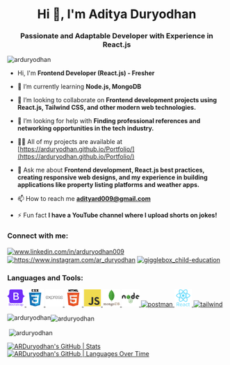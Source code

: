 <h1 align="center">Hi 👋, I'm Aditya Duryodhan</h1>
<h3 align="center">Passionate and Adaptable Developer with Experience in React.js</h3>

<p align="left"> <img src="https://komarev.com/ghpvc/?username=arduryodhan&label=Profile%20views&color=0e75b6&style=flat" alt="arduryodhan" /> </p>


- Hi, I'm **Frontend Developer (React.js) - Fresher**

- 🌱 I’m currently learning **Node.js, MongoDB**

- 👯 I’m looking to collaborate on **Frontend development projects using React.js, Tailwind CSS, and other modern web technologies.**

- 🤝 I’m looking for help with **Finding professional references and networking opportunities in the tech industry.**

- 👨‍💻 All of my projects are available at [https://arduryodhan.github.io/Portfolio/](https://arduryodhan.github.io/Portfolio/)

- 💬 Ask me about **Frontend development, React.js best practices, creating responsive web designs, and my experience in building applications like property listing platforms and weather apps.**

- 📫 How to reach me **adityard009@gmail.com**

- ⚡ Fun fact **I have a YouTube channel where I upload shorts on jokes!**

<h3 align="left">Connect with me:</h3>
<p align="left">
<a href="https://linkedin.com/in/www.linkedin.com/in/arduryodhan009" target="blank"><img align="center" src="https://raw.githubusercontent.com/rahuldkjain/github-profile-readme-generator/master/src/images/icons/Social/linked-in-alt.svg" alt="www.linkedin.com/in/arduryodhan009" height="30" width="40" /></a>
<a href="https://instagram.com/https://www.instagram.com/ar_duryodhan" target="blank"><img align="center" src="https://raw.githubusercontent.com/rahuldkjain/github-profile-readme-generator/master/src/images/icons/Social/instagram.svg" alt="https://www.instagram.com/ar_duryodhan" height="30" width="40" /></a>
<a href="https://www.youtube.com/channel/UCVwDD37Vjt-8AG5kUuMIVVA" target="blank"><img align="center" src="https://raw.githubusercontent.com/rahuldkjain/github-profile-readme-generator/master/src/images/icons/Social/youtube.svg" alt="gigglebox_child-education" height="30" width="40" /></a>
</p>

<h3 align="left">Languages and Tools:</h3>
<p align="left"> <a href="https://getbootstrap.com" target="_blank" rel="noreferrer"> <img src="https://raw.githubusercontent.com/devicons/devicon/master/icons/bootstrap/bootstrap-plain-wordmark.svg" alt="bootstrap" width="40" height="40"/> </a> <a href="https://www.w3schools.com/css/" target="_blank" rel="noreferrer"> <img src="https://raw.githubusercontent.com/devicons/devicon/master/icons/css3/css3-original-wordmark.svg" alt="css3" width="40" height="40"/> </a> <a href="https://expressjs.com" target="_blank" rel="noreferrer"> <img src="https://raw.githubusercontent.com/devicons/devicon/master/icons/express/express-original-wordmark.svg" alt="express" width="40" height="40"/> </a> <a href="https://www.w3.org/html/" target="_blank" rel="noreferrer"> <img src="https://raw.githubusercontent.com/devicons/devicon/master/icons/html5/html5-original-wordmark.svg" alt="html5" width="40" height="40"/> </a> <a href="https://developer.mozilla.org/en-US/docs/Web/JavaScript" target="_blank" rel="noreferrer"> <img src="https://raw.githubusercontent.com/devicons/devicon/master/icons/javascript/javascript-original.svg" alt="javascript" width="40" height="40"/> </a> <a href="https://www.mongodb.com/" target="_blank" rel="noreferrer"> <img src="https://raw.githubusercontent.com/devicons/devicon/master/icons/mongodb/mongodb-original-wordmark.svg" alt="mongodb" width="40" height="40"/> </a> <a href="https://nodejs.org" target="_blank" rel="noreferrer"> <img src="https://raw.githubusercontent.com/devicons/devicon/master/icons/nodejs/nodejs-original-wordmark.svg" alt="nodejs" width="40" height="40"/> </a> <a href="https://postman.com" target="_blank" rel="noreferrer"> <img src="https://www.vectorlogo.zone/logos/getpostman/getpostman-icon.svg" alt="postman" width="40" height="40"/> </a> <a href="https://reactjs.org/" target="_blank" rel="noreferrer"> <img src="https://raw.githubusercontent.com/devicons/devicon/master/icons/react/react-original-wordmark.svg" alt="react" width="40" height="40"/> </a> <a href="https://tailwindcss.com/" target="_blank" rel="noreferrer"> <img src="https://www.vectorlogo.zone/logos/tailwindcss/tailwindcss-icon.svg" alt="tailwind" width="40" height="40"/> </a> </p>


<div>
  <p><img align="left" src="https://github-readme-stats.vercel.app/api/top-langs?username=arduryodhan&show_icons=true&locale=en&layout=compact" alt="arduryodhan" /></p>
  <p><img align="center" src="https://github-readme-streak-stats.herokuapp.com/?user=arduryodhan&" alt="arduryodhan" /></p>
</div>

  <p>&nbsp;<img align="center" src="https://github-readme-stats.vercel.app/api?username=arduryodhan&show_icons=true&locale=en" alt="arduryodhan" /></p>



 [![ARDuryodhan's GitHub | Stats](https://stats.quira.sh/ARDuryodhan/github?theme=dark)](https://quira.sh?utm_source=widgets&utm_campaign=ARDuryodhan)
[![ARDuryodhan's GitHub | Languages Over Time](https://stats.quira.sh/ARDuryodhan/languages-over-time?theme=dark)](https://quira.sh?utm_source=widgets&utm_campaign=ARDuryodhan)
